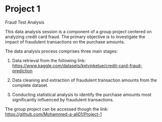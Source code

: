 # Project 1
Fraud Test Analysis

This data analysis session is a component of a group project centered on analyzing credit card fraud. The primary objective is to investigate the impact of fraudulent transactions on the purchase amounts.

The data analysis process comprises three main stages:

1. Data retrieval from the following link: https://www.kaggle.com/datasets/kelvinkelue/credit-card-fraud-prediction

2. Data cleaning and extraction of fraudulent transaction amounts from the complete dataset.

3. Conducting statistical analysis to identify the purchase amounts most significantly influenced by fraudulent transactions.

The group project can be accessed though the link: https://github.com/Mohammed-a-ali01/Project-1

